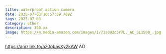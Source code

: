 ```yaml
---
title: waterproof action camera
date: 2025-07-03T10:57:59.769Z
tags: 2025-07-03
Category: other
description: 350.xx
image: https://m.media-amazon.com/images/I/71s0U2c5Y7L._AC_SL1500_.jpg
---
```

https://amzlink.to/az0pbasXy2kAW
AD